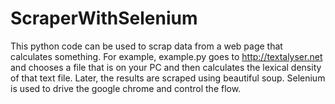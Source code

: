 # ScraperWithSelenium
This python code can be used to scrap data from a web page that calculates something.
For example, example.py goes to http://textalyser.net and chooses a file that is on your PC and then calculates the lexical density of that text file. 
Later, the results are scraped using beautiful soup.
Selenium is used to drive the google chrome and control the flow.
